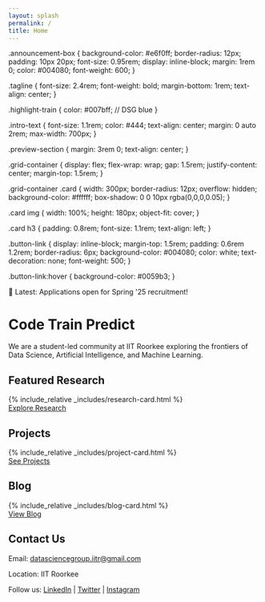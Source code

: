 ```yaml
---
layout: splash
permalink: /
title: Home
---
```



.announcement-box {
  background-color: #e6f0ff;
  border-radius: 12px;
  padding: 10px 20px;
  font-size: 0.95rem;
  display: inline-block;
  margin: 1rem 0;
  color: #004080;
  font-weight: 600;
}

.tagline {
  font-size: 2.4rem;
  font-weight: bold;
  margin-bottom: 1rem;
  text-align: center;
}

.highlight-train {
  color: #007bff; // DSG blue
}

.intro-text {
  font-size: 1.1rem;
  color: #444;
  text-align: center;
  margin: 0 auto 2rem;
  max-width: 700px;
}

.preview-section {
  margin: 3rem 0;
  text-align: center;
}

.grid-container {
  display: flex;
  flex-wrap: wrap;
  gap: 1.5rem;
  justify-content: center;
  margin-top: 1.5rem;
}

.grid-container .card {
  width: 300px;
  border-radius: 12px;
  overflow: hidden;
  background-color: #ffffff;
  box-shadow: 0 0 10px rgba(0,0,0,0.05);
}

.card img {
  width: 100%;
  height: 180px;
  object-fit: cover;
}

.card h3 {
  padding: 0.8rem;
  font-size: 1.1rem;
  text-align: left;
}

.button-link {
  display: inline-block;
  margin-top: 1.5rem;
  padding: 0.6rem 1.2rem;
  border-radius: 6px;
  background-color: #004080;
  color: white;
  text-decoration: none;
  font-weight: 500;
}

.button-link:hover {
  background-color: #0059b3;
}



<div class="announcement-box">
  📢 Latest: Applications open for Spring '25 recruitment!
</div>

<h1 class="tagline">
  Code <span class="highlight-train">Train</span> Predict
</h1>

<p class="intro-text">
  We are a student-led community at IIT Roorkee exploring the frontiers of Data Science, Artificial Intelligence, and Machine Learning.
</p>

<section class="preview-section">
  <h2>Featured Research</h2>
  <div class="grid-container">
    {% include_relative _includes/research-card.html %}
  </div>
  <a href="/research/" class="button-link">Explore Research</a>
</section>

<section class="preview-section">
  <h2>Projects</h2>
  <div class="grid-container">
    {% include_relative _includes/project-card.html %}
  </div>
  <a href="/projects/" class="button-link">See Projects</a>
</section>

<section class="preview-section">
  <h2>Blog</h2>
  <div class="grid-container">
    {% include_relative _includes/blog-card.html %}
  </div>
  <a href="/blogs/" class="button-link">View Blog</a>
</section>

<section class="contact-section">
  <h2>Contact Us</h2>
  <p>Email: <a href="mailto:datasciencegroup.iitr@gmail.com">datasciencegroup.iitr@gmail.com</a></p>
  <p>Location: IIT Roorkee</p>
  <p>
    Follow us: 
    <a href="https://linkedin.com">LinkedIn</a> |
    <a href="https://twitter.com">Twitter</a> |
    <a href="https://instagram.com">Instagram</a>
  </p>
</section>
